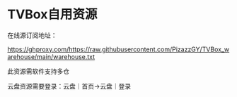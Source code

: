 # TVBox自用资源

在线源订阅地址：

https://ghproxy.com/https://raw.githubusercontent.com/PizazzGY/TVBox_warehouse/main/warehouse.txt

此资源需软件支持多仓

云盘资源需要登录：云盘｜首页→云盘｜登录

